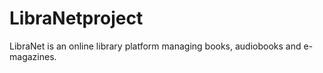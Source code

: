 # LibraNetproject
LibraNet is an online library platform managing books, audiobooks and e-magazines.
